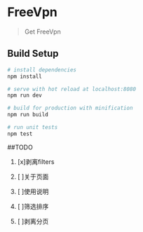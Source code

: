 # FreeVpn

> Get FreeVpn

## Build Setup

``` bash
# install dependencies
npm install

# serve with hot reload at localhost:8080
npm run dev

# build for production with minification
npm run build

# run unit tests
npm test
```

##TODO

1. [x]剥离filters

2. [ ]关于页面

3. [ ]使用说明

4. [ ]筛选排序

5. [ ]剥离分页
